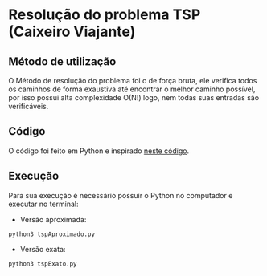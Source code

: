 # Resolução do problema TSP (Caixeiro Viajante)

## Método de utilização
O Método de resolução do problema foi o de força bruta, ele verifica todos os caminhos de forma exaustiva até encontrar o melhor caminho possível, por isso possui alta complexidade O(N!) logo, nem todas suas entradas são verificáveis.

## Código
O código foi feito em Python e inspirado [neste código](https://arthurcerveira.github.io/Travelling-Salesman-Problem/).

## Execução
Para sua execução é necessário possuir o Python no computador e executar no terminal:
* Versão aproximada:
```
python3 tspAproximado.py
```

* Versão exata:
```
python3 tspExato.py
```
